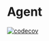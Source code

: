 # Agent

[![codecov](https://img.shields.io/codecov/c/gh/pshampanier/one-sql/settings/badge?token=DNCTZ1WPTF&style=for-the-badge&logo=codecov)](https://codecov.io/gh/pshampanier/one-sql)
